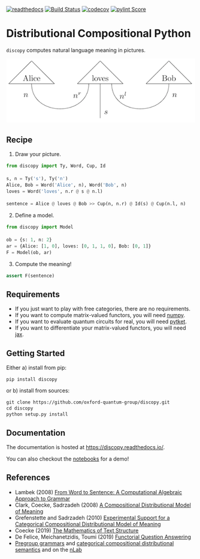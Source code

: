 [![readthedocs](https://readthedocs.org/projects/discopy/badge/?version=dev)](https://discopy.readthedocs.io/en/dev/)
[![Build Status](https://travis-ci.com/oxford-quantum-group/discopy.svg?branch=dev)](https://travis-ci.com/oxford-quantum-group/discopy)
[![codecov](https://codecov.io/gh/oxford-quantum-group/discopy/branch/dev/graph/badge.svg)](https://codecov.io/gh/oxford-quantum-group/discopy)
[![pylint Score](https://mperlet.github.io/pybadge/badges/9.77.svg)](https://www.pylint.org/)

# Distributional Compositional Python

`discopy` computes natural language meaning in pictures.

!["Alice loves Bob" in picture](docs/alice-loves-bob.png)

## Recipe

1) Draw your picture.

```python
from discopy import Ty, Word, Cup, Id

s, n = Ty('s'), Ty('n')
Alice, Bob = Word('Alice', n), Word('Bob', n)
loves = Word('loves', n.r @ s @ n.l)

sentence = Alice @ loves @ Bob >> Cup(n, n.r) @ Id(s) @ Cup(n.l, n)
```

2) Define a model.

```python
from discopy import Model

ob = {s: 1, n: 2}
ar = {Alice: [1, 0], loves: [0, 1, 1, 0], Bob: [0, 1]}
F = Model(ob, ar)
```

3) Compute the meaning!

```python
assert F(sentence)
```

## Requirements

* If you just want to play with free categories, there are no requirements.
* If you want to compute matrix-valued functors, you will need [numpy](https://numpy.org/).
* If you want to evaluate quantum circuits for real, you will need [pytket](https://github.com/CQCL/pytket).
* If you want to differentiate your matrix-valued functors, you will need [jax](https://github.com/google/jax).

## Getting Started

Either a) install from pip:

```shell
pip install discopy
```

or b) install from sources:

```
git clone https://github.com/oxford-quantum-group/discopy.git
cd discopy
python setup.py install
```

## Documentation

The documentation is hosted at https://discopy.readthedocs.io/.

You can also checkout the [notebooks](notebooks/) for a demo!

## References

* Lambek (2008) [From Word to Sentence: A Computational Algebraic Approach to Grammar](http://www.math.mcgill.ca/barr/lambek/pdffiles/2008lambek.pdf)
* Clark, Coecke, Sadrzadeh (2008) [A Compositional Distributional Model of Meaning](http://citeseerx.ist.psu.edu/viewdoc/download?doi=10.1.1.363.8703&rep=rep1&type=pdf)
* Grefenstette and Sadrzadeh (2010) [Experimental Support for a Categorical Compositional Distributional Model of Meaning](https://arxiv.org/abs/1106.4058)
* Coecke (2019) [The Mathematics of Text Structure](https://arxiv.org/abs/1904.03478)
* De Felice, Meichanetzidis, Toumi (2019) [Functorial Question Answering](https://arxiv.org/abs/1905.07408)
* [Pregroup grammars](https://ncatlab.org/nlab/show/pregroup+grammar) and [categorical compositional distributional semantics](https://ncatlab.org/nlab/show/categorical+compositional+distributional+semantics) and on the [nLab](https://ncatlab.org/)
